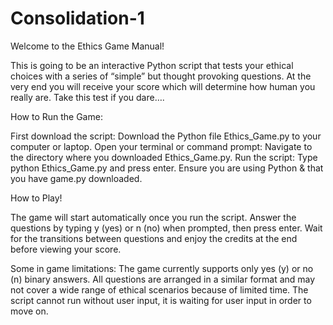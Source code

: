 # Consolidation-1


Welcome to the Ethics Game Manual! 

This is going to be an interactive Python script that tests your ethical choices with a series of “simple” but thought provoking questions.  At the very end you will receive your score which will determine how human you really are. Take this test if you dare….

How to Run the Game:

First download the script: Download the Python file Ethics_Game.py to your computer or laptop.
Open your terminal or command prompt: Navigate to the directory where you downloaded Ethics_Game.py.
Run the script: Type python Ethics_Game.py and press enter. Ensure you are using Python & that you have game.py downloaded.

How to Play! 

The game will start automatically once you run the script.
Answer the questions by typing y (yes) or n (no) when prompted, then press enter.
Wait for the transitions between questions and enjoy the credits at the end before viewing your score.

Some in game limitations:
The game currently supports only yes (y) or no (n) binary answers.
All questions are arranged in a similar format and may not cover a wide range of ethical scenarios because of limited time. 
The script cannot run without user input, it is waiting for user input in order to move on.



